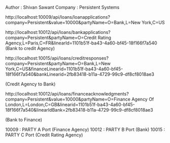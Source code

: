 Author : Shivan Sawant
Company : Persistent Systems

http://localhost:10009/api/loans/loanapplications?company=Persistent&value=10000&partyName=O=Bank,L=New York,C=US

http://localhost:10012/api/loans/bankapplications?company=Persistent&partyName=O=Credit Rating Agency,L=Paris,C=FR&linearId=1101b51f-ba43-4a60-bf45-18f166f7a540         (Bank to credit Agency)

http://localhost:10015/api/loans/creditresponses?company=Persistent&partyName=O=Bank,L=New York,C=US&financeLinearid=1101b51f-ba43-4a60-bf45-18f166f7a540&bankLinearid=2fb83418-b11a-4729-99c9-df8cf8018ae3

(Credit Agency to Bank)

http://localhost:10012/api/loans/financeacknowledgments?company=Persistent&value=10000&partyName=O=Finance Agency Of London,L=London,C=GB&linearid=1101b51f-ba43-4a60-bf45-18f166f7a540&linearIdBank=2fb83418-b11a-4729-99c9-df8cf8018ae3

(Bank to Finance)

10009 : PARTY A Port (Finance Agency)
10012 : PARTY B Port (Bank)
10015 : PARTY C Port (Credit Rating Agency)

